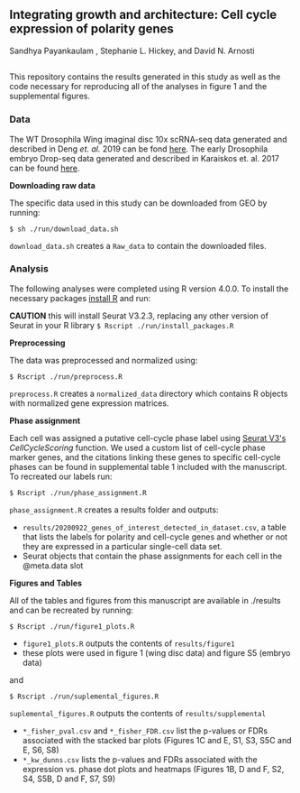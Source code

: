 ## Integrating growth and architecture: Cell cycle expression of polarity genes
Sandhya Payankaulam , Stephanie L. Hickey, and David N. Arnosti
##

This repository contains the results generated in this study as well as the code necessary for reproducing all of the analyses in figure 1 and the supplemental figures.

### Data
The WT Drosophila Wing imaginal disc 10x scRNA-seq data generated and described in Deng *et. al.* 2019 can be fond [here](https://www.ncbi.nlm.nih.gov/geo/query/acc.cgi?acc=GSM3902311). The early Drosophila embryo Drop-seq data generated and described in Karaiskos et. al. 2017 can be found [here](https://www.ncbi.nlm.nih.gov/geo/query/acc.cgi). 

**Downloading raw data**

The specific data used in this study can be downloaded from GEO by running:

`$ sh ./run/download_data.sh`

`download_data.sh` creates a `Raw_data` to contain the downloaded files.

### Analysis

The following analyses were completed using R version 4.0.0. To install the necessary packages [install R](https://www.r-project.org/) and run:

**CAUTION** this will install Seurat V3.2.3, replacing any other version of Seurat in your R library
`$ Rscript ./run/install_packages.R`

**Preprocessing**

The data was preprocessed and normalized using:

`$ Rscript ./run/preprocess.R`

`preprocess.R` creates a `normalized_data` directory which contains R objects with normalized gene expression matrices.

**Phase assignment**

Each cell was assigned a putative cell-cycle phase label using [Seurat V3's](https://satijalab.org/seurat/) *CellCycleScoring* function. We used a custom list of cell-cycle phase marker genes, and the citations linking these genes to specific cell-cycle phases can be found in supplemental table 1 included with the manuscript. To recreated our labels run:

`$ Rscript ./run/phase_assignment.R`

`phase_assignment.R` creates a results folder and outputs:
- `results/20200922_genes_of_interest_detected_in_dataset.csv`, a table that lists the labels for polarity and cell-cycle genes and whether or not they are expressed in a particular single-cell data set. 
- Seurat objects that contain the phase assignments for each cell in the @meta.data slot

**Figures and Tables**

All of the tables and figures from this manuscript are available in ./results and can be recreated by running:

`$ Rscript ./run/figure1_plots.R`

- `figure1_plots.R` outputs the contents of `results/figure1`
- these plots were used in figure 1 (wing disc data) and figure S5 (embryo data)

and 

`$ Rscript ./run/suplemental_figures.R`

`suplemental_figures.R` outputs the contents of `results/supplemental`
- `*_fisher_pval.csv` and `*_fisher_FDR.csv` list the p-values or FDRs associated with the stacked bar plots (Figures 1C and E, S1, S3, S5C and E, S6, S8)
- `*_kw_dunns.csv` lists the p-values and FDRs associated with the expression vs. phase dot plots and heatmaps (Figures 1B, D and F, S2, S4, S5B, D and F, S7, S9)

